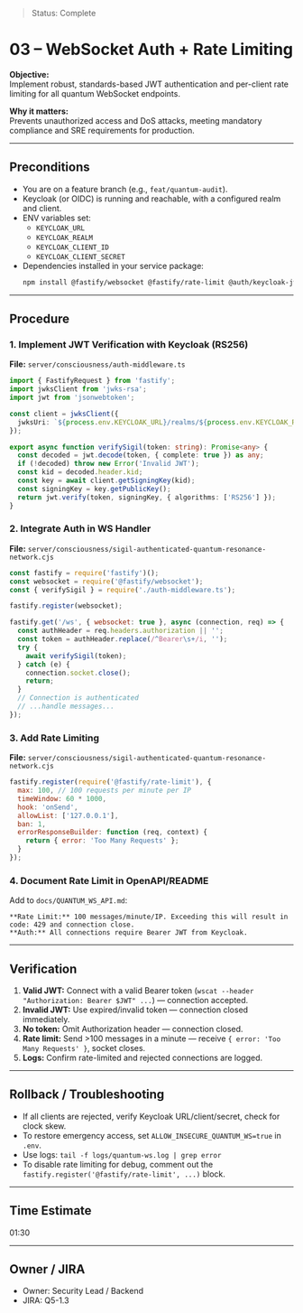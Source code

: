 > Status: Complete

# 03 – WebSocket Auth + Rate Limiting

**Objective:**  
Implement robust, standards-based JWT authentication and per-client rate limiting for all quantum WebSocket endpoints.

**Why it matters:**  
Prevents unauthorized access and DoS attacks, meeting mandatory compliance and SRE requirements for production.

---

## Preconditions

- You are on a feature branch (e.g., `feat/quantum-audit`).
- Keycloak (or OIDC) is running and reachable, with a configured realm and client.
- ENV variables set:
  - `KEYCLOAK_URL`
  - `KEYCLOAK_REALM`
  - `KEYCLOAK_CLIENT_ID`
  - `KEYCLOAK_CLIENT_SECRET`
- Dependencies installed in your service package:
  ```sh
  npm install @fastify/websocket @fastify/rate-limit @auth/keycloak-jwt jsonwebtoken
  ```

---

## Procedure

### 1. Implement JWT Verification with Keycloak (RS256)

**File:** `server/consciousness/auth-middleware.ts`

```ts
import { FastifyRequest } from 'fastify';
import jwksClient from 'jwks-rsa';
import jwt from 'jsonwebtoken';

const client = jwksClient({
  jwksUri: `${process.env.KEYCLOAK_URL}/realms/${process.env.KEYCLOAK_REALM}/protocol/openid-connect/certs`,
});

export async function verifySigil(token: string): Promise<any> {
  const decoded = jwt.decode(token, { complete: true }) as any;
  if (!decoded) throw new Error('Invalid JWT');
  const kid = decoded.header.kid;
  const key = await client.getSigningKey(kid);
  const signingKey = key.getPublicKey();
  return jwt.verify(token, signingKey, { algorithms: ['RS256'] });
}
```

### 2. Integrate Auth in WS Handler

**File:** `server/consciousness/sigil-authenticated-quantum-resonance-network.cjs`

```js
const fastify = require('fastify')();
const websocket = require('@fastify/websocket');
const { verifySigil } = require('./auth-middleware.ts');

fastify.register(websocket);

fastify.get('/ws', { websocket: true }, async (connection, req) => {
  const authHeader = req.headers.authorization || '';
  const token = authHeader.replace(/^Bearer\s+/i, '');
  try {
    await verifySigil(token);
  } catch (e) {
    connection.socket.close();
    return;
  }
  // Connection is authenticated
  // ...handle messages...
});
```

### 3. Add Rate Limiting

**File:** `server/consciousness/sigil-authenticated-quantum-resonance-network.cjs`

```js
fastify.register(require('@fastify/rate-limit'), {
  max: 100, // 100 requests per minute per IP
  timeWindow: 60 * 1000,
  hook: 'onSend',
  allowList: ['127.0.0.1'],
  ban: 1,
  errorResponseBuilder: function (req, context) {
    return { error: 'Too Many Requests' };
  }
});
```

### 4. Document Rate Limit in OpenAPI/README

Add to `docs/QUANTUM_WS_API.md`:

```
**Rate Limit:** 100 messages/minute/IP. Exceeding this will result in code: 429 and connection close.
**Auth:** All connections require Bearer JWT from Keycloak.
```

---

## Verification

1. **Valid JWT:** Connect with a valid Bearer token (`wscat --header "Authorization: Bearer $JWT" ...`) — connection accepted.
2. **Invalid JWT:** Use expired/invalid token — connection closed immediately.
3. **No token:** Omit Authorization header — connection closed.
4. **Rate limit:** Send >100 messages in a minute — receive `{ error: 'Too Many Requests' }`, socket closes.
5. **Logs:** Confirm rate-limited and rejected connections are logged.

---

## Rollback / Troubleshooting

- If all clients are rejected, verify Keycloak URL/client/secret, check for clock skew.
- To restore emergency access, set `ALLOW_INSECURE_QUANTUM_WS=true` in `.env`.
- Use logs: `tail -f logs/quantum-ws.log | grep error`
- To disable rate limiting for debug, comment out the `fastify.register('@fastify/rate-limit', ...)` block.

---

## Time Estimate

01:30

---

## Owner / JIRA

- Owner: Security Lead / Backend
- JIRA: Q5-1.3